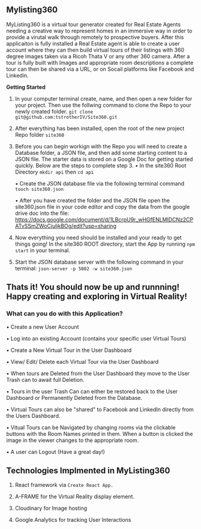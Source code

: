 ## Mylisting360

MyListing360 is a virtual tour generator created for Real Estate Agents needing a creative way to represent homes in an immersive way in order to provide a virutal walk through remotely to prospective buyers. After this applicaiton is fully installed a Real Estate agent is able to create a user account where they can then build virtual tours of their listings with 360 degree images taken via a Ricoh Thata V or any other 360 camera. After a tour is fully built with Images and appropriate room descriptions a complete tour can then be shared via a URL, or on Socail platforms like Facebook and Linkedin.

**Getting Started**

1. In your computer terminal create, name, and then open a new folder for your project. Then use the follwing command to clone the Repo to your newly created folder. `git clone git@github.com:tstrotherIV/Site360.git`

2. After everything has been installed, open the root of the new project Repo folder `site360`

3. Before you can begin workign with the Repo you will need to create a Database folder, a JSON file, and then add some starting content to a JSON file. The starter data is stored on a Google Doc for getting started quickly. Below are the steps to complete step 3.
   • In the site360 Root Directory `mkdir api` then `cd api`

   • Create the JSON database file via the following terminal command `touch site360.json`

   • After you have created the folder and the JSON file open the site360.json file in your code editor and copy the data from the google drive doc into the file: https://docs.google.com/document/d/1LBcrpU9r_wHGfENLMlDCNz2CPATvSSmZWoCiuljkBOg/edit?usp=sharing

4. Now everything you need should be installed and your ready to get things going! In the site360 ROOT directory, start the App by running `npm start` in your terminal.

5. Start the JSON database server with the following command in your terminal: `json-server -p 5002 -w site360.json`

## Thats it! You should now be up and runnning! Happy creating and exploring in Virtual Reality!

### What can you do with this Application?

• Create a new User Account

• Log into an existing Account (contains your specific user Virtual Tours)

• Create a New Virtual Tour in the User Dashboard

• View/ Edit/ Delete each Virtual Tour via the User Dashboard

• When tours are Deleted from the User Dashboard they move to the User Trash can to await full Deletion.

• Tours in the user Trash Can can either be restored back to the User Dashboard or Permanently Deleted from the Database.

• Virtual Tours can also be "shared" to Facebook and LinkedIn directly from the Users Dashboard.

• Vitual Tours can be Navigated by changing rooms via the clickable buttons with the Room Names printed in them. When a button is clicked the image in the viewer changes to the appropriate room.

• A user can Logout (Have a great day!)

## Technologies Implmented in MyListing360

1. React framework via `Create React App.`

2. A-FRAME for the Virtual Reality display element.

3. Cloudinary for Image hosting

4. Google Analytics for tracking User Interactions
